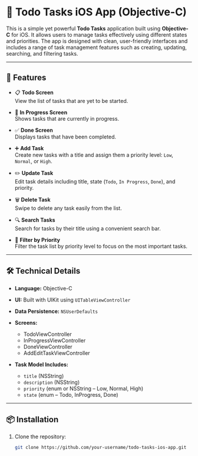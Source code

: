 
# 📝 Todo Tasks iOS App (Objective-C)

This is a simple yet powerful **Todo Tasks** application built using **Objective-C** for iOS. It allows users to manage tasks effectively using different states and priorities. The app is designed with clean, user-friendly interfaces and includes a range of task management features such as creating, updating, searching, and filtering tasks.

---

## 🚀 Features

- 📋 **Todo Screen**  
  View the list of tasks that are yet to be started.

- 🔄 **In Progress Screen**  
  Shows tasks that are currently in progress.

- ✅ **Done Screen**  
  Displays tasks that have been completed.

- ➕ **Add Task**  
  Create new tasks with a title and assign them a priority level: `Low`, `Normal`, or `High`.

- ✏️ **Update Task**  
  Edit task details including title, state (`Todo`, `In Progress`, `Done`), and priority.

- 🗑️ **Delete Task**  
  Swipe to delete any task easily from the list.

- 🔍 **Search Tasks**  
  Search for tasks by their title using a convenient search bar.

- 🎯 **Filter by Priority**  
  Filter the task list by priority level to focus on the most important tasks.

---

## 🛠️ Technical Details

- **Language:** Objective-C  
- **UI:** Built with UIKit using `UITableViewController`  
- **Data Persistence:** `NSUserDefaults` 
- **Screens:**
  - TodoViewController
  - InProgressViewController
  - DoneViewController
  - AddEditTaskViewController

- **Task Model Includes:**
  - `title` (NSString)
  - `description` (NSString)
  - `priority` (enum or NSString – Low, Normal, High)
  - `state` (enum – Todo, InProgress, Done)

---

## 📦 Installation

1. Clone the repository:
   ```bash
   git clone https://github.com/your-username/todo-tasks-ios-app.git
